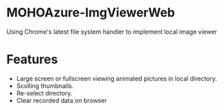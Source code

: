 # MOHOAzure-ImgViewerWeb
Using Chrome's latest file system handler to implement local image viewer

# Features
- Large screen or fullscreen viewing animated pictures in local directory.
- Scolling thumbnails.
- Re-select directory.
- Clear recorded data on browser

